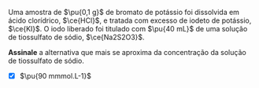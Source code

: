Uma amostra de $\pu{0,1 g}$ de bromato de potássio foi dissolvida em ácido clorídrico, $\ce{HCl}$, e tratada com excesso de iodeto de potássio, $\ce{KI}$. O iodo liberado foi titulado com $\pu{40 mL}$ de uma solução de tiossulfato de sódio, $\ce{Na2S2O3}$.

**Assinale** a alternativa que mais se aproxima da concentração da solução de tiossulfato de sódio.

- [x] $\pu{90 mmmol.L-1}$
